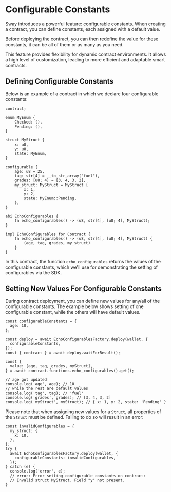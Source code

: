 # Configurable Constants

Sway introduces a powerful feature: configurable constants. When creating a contract, you can define constants, each assigned with a default value.

Before deploying the contract, you can then redefine the value for these constants, it can be all of them or as many as you need.

This feature provides flexibility for dynamic contract environments. It allows a high level of customization, leading to more efficient and adaptable smart contracts.

## Defining Configurable Constants

Below is an example of a contract in which we declare four configurable constants:

```
contract;

enum MyEnum {
    Checked: (),
    Pending: (),
}

struct MyStruct {
    x: u8,
    y: u8,
    state: MyEnum,
}

configurable {
    age: u8 = 25,
    tag: str[4] = __to_str_array("fuel"),
    grades: [u8; 4] = [3, 4, 3, 2],
    my_struct: MyStruct = MyStruct {
        x: 1,
        y: 2,
        state: MyEnum::Pending,
    },
}

abi EchoConfigurables {
    fn echo_configurables() -> (u8, str[4], [u8; 4], MyStruct);
}

impl EchoConfigurables for Contract {
    fn echo_configurables() -> (u8, str[4], [u8; 4], MyStruct) {
        (age, tag, grades, my_struct)
    }
}
```

In this contract, the function `echo_configurables` returns the values of the configurable constants, which we'll use for demonstrating the setting of configurables via the SDK.

## Setting New Values For Configurable Constants

During contract deployment, you can define new values for any/all of the configurable constants. The example below shows setting of one configurable constant, while the others will have default values.

```
const configurableConstants = {
  age: 10,
};

const deploy = await EchoConfigurablesFactory.deploy(wallet, {
  configurableConstants,
});
const { contract } = await deploy.waitForResult();

const {
  value: [age, tag, grades, myStruct],
} = await contract.functions.echo_configurables().get();

// age got updated
console.log('age', age); // 10
// while the rest are default values
console.log('tag', tag); // 'fuel'
console.log('grades', grades); // [3, 4, 3, 2]
console.log('myStruct', myStruct); // { x: 1, y: 2, state: 'Pending' }
```

Please note that when assigning new values for a `Struct`, all properties of the `Struct` must be defined. Failing to do so will result in an error:

```
const invalidConfigurables = {
  my_struct: {
    x: 10,
  },
};
try {
  await EchoConfigurablesFactory.deploy(wallet, {
    configurableConstants: invalidConfigurables,
  });
} catch (e) {
  console.log('error', e);
  // error: Error setting configurable constants on contract:
  // Invalid struct MyStruct. Field "y" not present.
}
```
